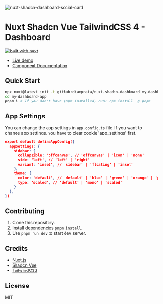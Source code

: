 ![nuxt-shadcn-dashboard-social-card](https://nuxt-shadcn-dashboard.vercel.app/social-card.png)

# Nuxt Shadcn Vue TailwindCSS 4 - Dashboard

[![built with nuxt][nuxt-src]][nuxt-href]

- [Live demo](https://nuxt-shadcn-dashboard.vercel.app)
- [Component Documentation](https://shadcn-vue.com/docs/introduction)

## Quick Start

```bash [Terminal]
npx nuxi@latest init -t github:dianprata/nuxt-shadcn-dashboard my-dashboard-app
cd my-dashboard-app
pnpm i # If you don't have pnpm installed, run: npm install -g pnpm
```

## App Settings
You can change the app settings in `app.config.ts` file.
If you want to change app settings, you have to clear cookie 'app_settings' first.
```json [app.config.ts]
export default defineAppConfig({
  appSettings: {
    sidebar: {
      collapsible: 'offcanvas', // 'offcanvas' | 'icon' | 'none'
      side: 'left', // 'left' | 'right'
      variant: 'inset', // 'sidebar' | 'floating' | 'inset'
    },
    theme: {
      color: 'default', // 'default' | 'blue' | 'green' | 'orange' | 'purple' | 'red' | 'teal' | 'yellow' | 'rose'
      type: 'scaled', // 'default' | 'mono' | 'scaled'
    }
  },
})
```

## Contributing

1. Clone this repository.
2. Install dependencies `pnpm install`.
3. Use `pnpm run dev` to start dev server.

## Credits

- [Nuxt.js](https://nuxtjs.org/)
- [Shadcn Vue](https://shadcn-vue.com/)
- [TailwindCSS](https://tailwindcss.com/)

## License

MIT

[nuxt-src]: https://img.shields.io/badge/Built%20With%20Nuxt-18181B?logo=nuxt.js
[nuxt-href]: https://nuxt.com/
